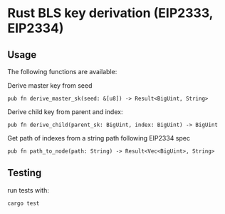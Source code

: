 # Rust BLS key derivation (EIP2333, EIP2334)

## Usage

The following functions are available:

Derive master key from seed
```
pub fn derive_master_sk(seed: &[u8]) -> Result<BigUint, String>
```

Derive child key from parent and index:
```
pub fn derive_child(parent_sk: BigUint, index: BigUint) -> BigUint
```

Get path of indexes from a string path following EIP2334 spec
```
pub fn path_to_node(path: String) -> Result<Vec<BigUint>, String>
```

## Testing

run tests with:

```
cargo test
```

